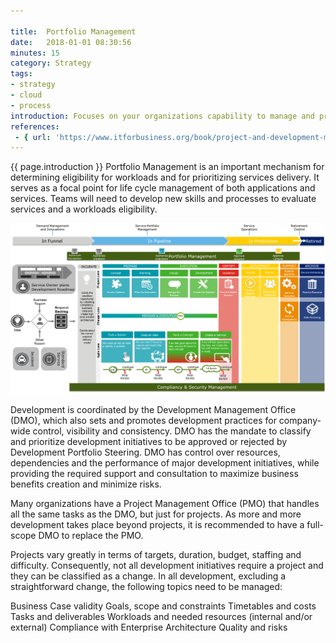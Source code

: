 ```yaml
---

title:  Portfolio Management
date:   2018-01-01 08:30:56
minutes: 15
category: Strategy
tags:
- strategy
- cloud
- process
introduction: Focuses on your organizations capability to manage and prioritize IT investments, programs, and projects in alignment with your organizations business goals.
references:
 - { url: 'https://www.itforbusiness.org/book/project-and-development-management/overview/' , title: 'IT for Business'}
---
```


{{ page.introduction }}
Portfolio Management is an important mechanism for determining eligibility
for workloads and for prioritizing services delivery. It serves
as a focal point for life cycle management of both applications and services.
Teams will need to develop new skills and processes to evaluate services
and a workloads eligibility.

![portfolio](/assets/framework/portfolio.png)

Development is coordinated by the Development Management Office (DMO), which also sets and promotes development practices for company-wide control, visibility and consistency. DMO has the mandate to classify and prioritize development initiatives to be approved or rejected by Development Portfolio Steering. DMO has control over resources, dependencies and the performance of major development initiatives, while providing the required support and consultation to maximize business benefits creation and minimize risks.

Many organizations have a Project Management Office (PMO) that handles all the same tasks as the DMO, but just for projects. As more and more development takes place beyond projects, it is recommended to have a full-scope DMO to replace the PMO.

Projects vary greatly in terms of targets, duration, budget, staffing and difficulty. Consequently, not all development initiatives require a project and they can be classified as a change. In all development, excluding a straightforward change, the following topics need to be managed:

Business Case validity
Goals, scope and constraints
Timetables and costs
Tasks and deliverables
Workloads and needed resources (internal and/or external)
Compliance with Enterprise Architecture
Quality and risks